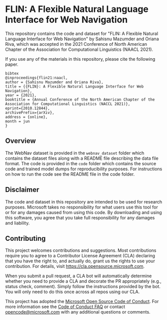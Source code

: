 # FLIN: A Flexible Natural Language Interface for Web Navigation
This repository contains the code and dataset for "FLIN: A Flexible Natural Language Interface for Web Navigation" by Sahisnu Mazumder and Oriana Riva, which was accepted in the 2021 Conference of North American Chapter of the Association for Computational
Linguistics (NAACL 2021).

If you use any of the materials in this repository, please cite the following paper.

```
bibtex
@inproceedings{flin21:naacl,
author = {Sahisnu Mazumder and Oriana Riva},
title = {{FLIN}: A Flexible Natural Language Interface for Web Navigation},
year = {2021},
booktitle = {Annual Conference of the North American Chapter of the Association for Computational Linguistics (NACCL 2021)},
eprint={2010.12844},
archivePrefix={arXiv},
address = {online},
month = jun
}
```

## Overview

The WebNav dataset is provided in the `webnav_dataset` folder which contains the dataset files along with a README file describing the data file format. The code is provided in the `code` folder which contains the source code and trained model dumps for reproducibility purposes. For instructions on how to run the code see the README file in the code folder.


## Disclaimer

The code and dataset in this repository are intended to be used for research purposes. Microsoft takes no responsibility for what users use this tool for or for any damages caused from using this code. By downloading and using this software, you agree that you take full responsibility for any damages and liability.


## Contributing

This project welcomes contributions and suggestions.  Most contributions require you to agree to a
Contributor License Agreement (CLA) declaring that you have the right to, and actually do, grant us
the rights to use your contribution. For details, visit https://cla.opensource.microsoft.com.

When you submit a pull request, a CLA bot will automatically determine whether you need to provide
a CLA and decorate the PR appropriately (e.g., status check, comment). Simply follow the instructions
provided by the bot. You will only need to do this once across all repos using our CLA.

This project has adopted the [Microsoft Open Source Code of Conduct](https://opensource.microsoft.com/codeofconduct/).
For more information see the [Code of Conduct FAQ](https://opensource.microsoft.com/codeofconduct/faq/) or
contact [opencode@microsoft.com](mailto:opencode@microsoft.com) with any additional questions or comments.


